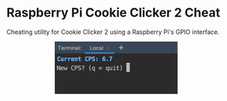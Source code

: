 Raspberry Pi Cookie Clicker 2 Cheat
===================================

Cheating utility for Cookie Clicker 2 using a Raspberry Pi's GPIO interface.

<p align="center">
    <a href="#" target="_blank">
        <img src="sw__interface.png" alt="Terminal Window" width="283">
    </a>
</p>

